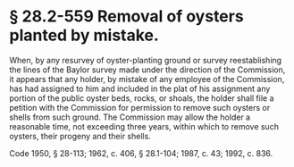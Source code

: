 # § 28.2-559 Removal of oysters planted by mistake.

<p>When, by any resurvey of oyster-planting ground or survey reestablishing the lines of the Baylor survey made under the direction of the Commission, it appears that any holder, by mistake of any employee of the Commission, has had assigned to him and included in the plat of his assignment any portion of the public oyster beds, rocks, or shoals, the holder shall file a petition with the Commission for permission to remove such oysters or shells from such ground. The Commission may allow the holder a reasonable time, not exceeding three years, within which to remove such oysters, their progeny and their shells.</p><p>Code 1950, § 28-113; 1962, c. 406, § 28.1-104; 1987, c. 43; 1992, c. 836.</p>